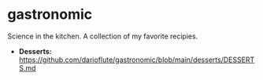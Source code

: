 # gastronomic
Science in the kitchen. 
A collection of my favorite recipies.

- **Desserts:** https://github.com/darioflute/gastronomic/blob/main/desserts/DESSERTS.md
